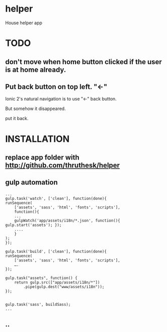 # helper
House helper app

# TODO

## don't move when home button clicked if the user is at home already.


## Put back button on top left. "<-"

Ionic 2's natural navigation is to use "<-" back button.

But somehow it disappeared.

put it back.


# INSTALLATION

## replace app folder with http://github.com/thruthesk/helper

## gulp automation

    ...
    gulp.task('watch', ['clean'], function(done){
    runSequence(
        ['assets', 'sass', 'html', 'fonts', 'scripts'],
        function(){
        ...
        gulpWatch('app/assets/i18n/*.json', function(){ gulp.start('assets'); });
        ....
        }
    );
    });

    gulp.task('build', ['clean'], function(done){
    runSequence(
        ['assets', 'sass', 'html', 'fonts', 'scripts'],
        ….
    });

    gulp.task("assets", function() {
        return gulp.src(["app/assets/i18n/*"])
            .pipe(gulp.dest("www/assets/i18n"));
    });


    gulp.task('sass', buildSass);
    ...


## ..
